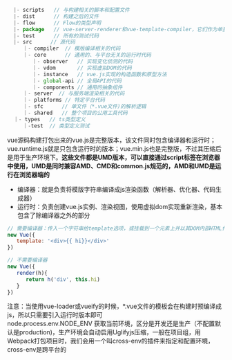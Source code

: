 ````js
  |- scripts   // 与构建相关的脚本和配置文件
  |- dist      // 构建之后的文件
  |- flow      // Flow的类型声明
  |- package   // vue-server-renderer和vue-template-compiler，它们作为单独的NPM包发布
  |- test      // 所有的测试代码
  |- src      // 源代码
     ｜- compiler  // 模版编译相关的代码
     ｜- core      // 通用的、与平台无关的运行时代码
        ｜- observer   // 实现变化侦测的代码
        ｜- vdom       // 实现虚拟DOM的代码
        ｜- instance   // vue.js实现的构造函数和原型方法
        ｜- global-api // 全局API的代码
        ｜- components // 通用的抽象组件
     ｜- server  // 与服务端渲染相关的代码
     ｜- platforms // 特定平台代码
     ｜- sfc      // 单文件（*.vue文件)的解析逻辑
     ｜- shared   // 整个项目的公用工具代码
  ｜- types   // ts类型定义
     ｜-test  // 类型定义测试
````
vue源码构建打包出来的vue.js是完整版本，该文件同时包含编译器和运行时；vue.runtime.js就是只包含运行时的版本；vue.min.js也是完整版，不过其压缩后是用于生产环境下。**这些文件都是UMD版本，可以直接通过script标签在浏览器中使用，UMD是同时兼容AMD、CMD和common.js规范的，AMD和UMD是运行在浏览器端的**
* 编译器：就是负责将模版字符串编译成js渲染函数（解析器、优化器、代码生成器）
* 运行时：负责创建vue.js实例、渲染视图，使用虚拟dom实现重新渲染，基本包含了除编译器之外的部分
````js
// 需要编译器：传入一个字符串给template选项，或挂载到一个元素上并以其DOM内部HTML作为模板
new Vue({
   template: '<div>{{ hi}}</div>'
})

// 不需要编译器
new Vue({
   render(h){
      return h('div', this.hi)
   }
})
````
注意：当使用vue-loader或vueify的时候，*.vue文件的模板会在构建时预编译成js，所以只需要引入运行时版本即可    
node.process.env.NODE_ENV 获取当前环境，区分是开发还是生产（不配置默认是production)，生产环境会自动启用Uglifyjs压缩，一般在项目组，用Webpack打包项目时，我们会用一个叫cross-env的插件来指定和配置环境，cross-env是跨平台的  
